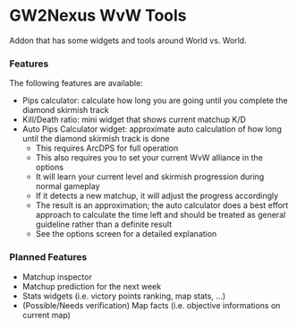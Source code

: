 # GW2Nexus WvW Tools

Addon that has some widgets and tools around World vs. World.

### Features
The following features are available:
- Pips calculator: calculate how long you are going until you complete the diamond skirmish track
- Kill/Death ratio: mini widget that shows current matchup K/D
- Auto Pips Calculator widget: approximate auto calculation of how long until the diamond skirmish track is done
  - This requires ArcDPS for full operation
  - This also requires you to set your current WvW alliance in the options
  - It will learn your current level and skirmish progression during normal gameplay
  - If it detects a new matchup, it will adjust the progress accordingly
  - The result is an approximation; the auto calculator does a best effort approach to calculate the time left and should be treated as general guideline rather than a definite result
  - See the options screen for a detailed explanation

### Planned Features
- Matchup inspector
- Matchup prediction for the next week
- Stats widgets (i.e. victory points ranking, map stats, ...)
- (Possible/Needs verification) Map facts (i.e. objective informations on current map)